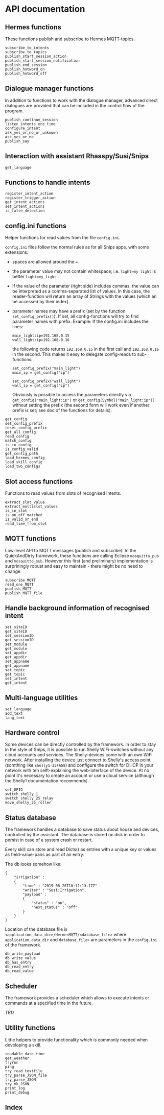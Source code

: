 # API documentation

## Hermes functions

These functions publish and subscribe to Hermes MQTT-topics.

```@docs
subscribe_to_intents
subscribe_to_topics
publish_start_session_action
publish_start_session_notification
publish_end_session
publish_hotword_on
publish_hotword_off
```


## Dialogue manager functions

In addition to functions to work with the dialogue manager,
advanced direct dialogues are provided that can be included
in the control flow of the program.

```@docs
publish_continue_session
listen_intents_one_time
configure_intent
ask_yes_or_no_or_unknown
ask_yes_or_no
publish_say
```

## Interaction with assistant Rhasspy/Susi/Snips

```@docs
get_language
```

## Functions to handle intents

```@docs
register_intent_action
register_trigger_action
get_intent_actions
set_intent_actions
is_false_detection
```



## config.ini functions

Helper functions for read values from the file `config.ini`.

`config.ini` files follow the normal rules as for all Snips apps, with
some extensions:

- spaces are allowed around the `=`
- the parameter value may not contain whitespace; i.e.
  `light=my light` is better `light=my_light`
- if the value of the parameter (right side) includes commas,
  the value can be interpreted as a comma-separated list of values.
  In this case, the reader-function will return an array of Strings
  with the values (which an be accessed by their index).
- parameter names may have a prefix (set by the function 
  `set_config_prefix()`).
  If set, all config-functions will try to find parameter names with prefix.
  Example: If the config.ini includes the lines:
  ```
  main_light:ip=192.168.0.15
  wall_light:ip=192.168.0.16
  ```
  the following code returns `192.168.0.15` in the first call
  and `192.168.0.16` in the second. This makes it easy to delegate config-reads
  to sub-functions:

  ```
  set_config_prefix("main_light")
  main_ip = get_config("ip")

  set_config_prefix("wall_light")
  wall_ip = get_config("ip")
  ```

  Obviously is possible to access the parameters directly via
  `get_config("main_light:ip")` or
  `get_config(Symbol("main_light:ip"))`
  without setting the prefix (the second form will work even if another
  prefix is set; see doc of the functions for details).



```@docs
get_config
set_config_prefix
reset_config_prefix
get_all_config
read_config
match_config
is_in_config
is_config_valid
get_config_path
load_hermes_config
load_skill_config
load_two_configs
```


## Slot access functions

Functions to read values from slots of recognised intents.

```@docs
extract_slot_value
extract_multislot_values
is_in_slot
is_on_off_matched
is_valid_or_end
read_time_from_slot
```


## MQTT functions

Low-level API to MQTT messages (publish and subscribe).
In the QuickAndDirty framework, these functions are calling
Eclipse `mosquitto_pub` and `mosquitto_sub`. However
this first (and preliminary) implementation is surpriningly
robust and easy to maintain - there might be no need to change.

```@docs
subscribe_MQTT
read_one_MQTT
publish_MQTT
publish_MQTT_file
```



## Handle background information of recognised intent
```@docs
set_siteID
get_siteID
set_sessionID
get_sessionID
set_module
get_module
set_appdir
get_appdir
set_appname
get_appname
set_topic
get_topic
set_intent
get_intent
```

## Multi-language utilities
```@docs
set_language
add_text
lang_text
```

## Hardware control

Some devices can be directly controlled by the framework.
In order to stay in the style of Snips, it is possible to
run Shelly WiFi-switches without any cloud accounts and
services.
The Shelly-devices come with an own WiFi network. After installing the
device just connect to Shelly's access point (somthing like `shelly1-35FA58`)
and configure the switch for DHCP in your network with  teh selft-explaining
the web-interface of the device. At no point it's necessary to create an account
or use a cloud service (although the Shelly1 documentation recommends).

```@docs
set_GPIO
switch_shelly_1
switch_shelly_25_relay
move_shelly_25_roller
```

## Status database

The framework handles a database to save status about
house and devices, controlled by the assistant.
The database is stored on disk in order to persist in case
of a system crash or restart.

Every skill can store and read Dicts() as entries with a unique key
or values as field-value-pairs as part of an entry.

The db looks somehow like:
```
{
    "irrigation" :
    {
        "time" : "2019-08-26T10:12:13.177"
        "writer" : "Susi:Irrigation",
        "payload" :
        {
            "status" : "on",
            "next_status" : "off"
        }
    }
}
```


Location of the database file is
`<application_data_dir>/HermesMQTT/<database_file>`
where `application_data_dir` and `database_file>` are parameters in the
`config.ini` of the framework.

```@docs
db_write_payload
db_write_value
db_has_entry
db_read_entry
db_read_value
```

## Scheduler

The framework provides a scheduler which allows to execute
intents or commands at a specified time in the future.

*TBD*


## Utility functions

Little helpers to provide functionality which is commonly needed
when developing a skill.

```@docs
readable_date_time
get_weather
tryrun
ping
try_read_textfile
try_parse_JSON_file
try_parse_JSON
try_mk_JSON
print_log
print_debug
```

## Index

```@index
```
